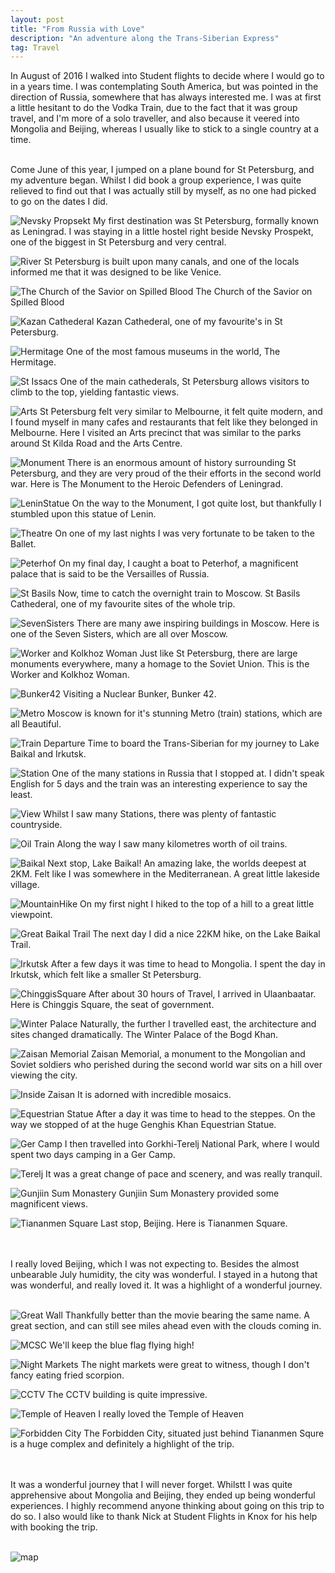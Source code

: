 ```yaml
---
layout: post
title: "From Russia with Love"
description: "An adventure along the Trans-Siberian Express"
tag: Travel
---
```


In August of 2016 I walked into Student flights to decide where I would go to in a years time. I was contemplating South America,
but was pointed in the direction of Russia, somewhere that has always interested me. I was at first a little hesitant to do the Vodka
Train, due to the fact that it was group travel, and I'm more of a solo traveller, and also because it veered into Mongolia and Beijing,
whereas I usually like to stick to a single country at a time.
<br><br>

Come June of this year, I jumped on a plane bound for St Petersburg, and my adventure began. Whilst I did book a group experience, I was quite relieved to find out that I was actually still by myself, as no one had picked to go on the dates I did.

![Nevsky Propsekt](https://i.imgur.com/WA1ys1A.jpg?1)
My first destination was St Petersburg, formally known as Leningrad. I was staying in a little hostel right beside Nevsky Prospekt, one of the biggest in St Petersburg and very central.

![River](https://imgur.com/tUKMP66.jpg)
St Petersburg is built upon many canals, and one of the locals informed me that it was designed to be like Venice.

![The Church of the Savior on Spilled Blood ](https://imgur.com/XElzakz.jpg)
The Church of the Savior on Spilled Blood

![Kazan Cathederal](https://imgur.com/AS6RhqI.jpg)
Kazan Cathederal, one of my favourite's in St Petersburg.

![Hermitage](https://imgur.com/6GOuJPF.jpg)
One of the most famous museums in the world, The Hermitage.

![St Issacs](https://imgur.com/JkN5HYW.jpg)
One of the main cathederals, St Petersburg allows visitors to climb to the top, yielding fantastic views.

![Arts](https://imgur.com/oMfXvqw.jpg)
St Petersburg felt very similar to Melbourne, it felt quite modern, and I found myself in many cafes and
restaurants that felt like they belonged in Melbourne. Here I visited an Arts precinct that was similar to the
parks around St Kilda Road and the Arts Centre.

![Monument](https://imgur.com/fkikM0W.jpg)
There is an enormous amount of history surrounding St Petersburg, and they are very proud of the their efforts
in the second world war. Here is The Monument to the Heroic Defenders of Leningrad.

![LeninStatue](https://imgur.com/ykYDhHb.jpg)
On the way to the Monument, I got quite lost, but thankfully I stumbled upon this statue of Lenin.

![Theatre](https://imgur.com/fKAoxaO.jpg)
On one of my last nights I was very fortunate to be taken to the Ballet.

![Peterhof](https://imgur.com/twSc4uW.jpg)
On my final day, I caught a boat to Peterhof, a magnificent palace that is said to be the Versailles of Russia.

![St Basils](https://imgur.com/OM38TTV.jpg)
Now, time to catch the overnight train to Moscow. St Basils Cathederal, one of my favourite sites of the whole trip.

![SevenSisters](https://imgur.com/M3IGHeL.jpg)
There are many awe inspiring buildings in Moscow. Here is one of the Seven Sisters, which are all over Moscow.

![Worker and Kolkhoz Woman](https://imgur.com/hDnS0mb.jpg)
Just like St Petersburg, there are large monuments everywhere, many a homage to the Soviet Union.
This is the Worker and Kolkhoz Woman.

![Bunker42](https://imgur.com/FBdPgAl.jpg)
Visiting a Nuclear Bunker, Bunker 42.

![Metro](https://imgur.com/yJe4sRg.jpg)
Moscow is known for it's stunning Metro (train) stations, which are all Beautiful.

![Train Departure](https://imgur.com/gBKctrQ.jpg)
Time to board the Trans-Siberian for my journey to Lake Baikal and Irkutsk.

![Station](https://imgur.com/IRrlN31.jpg)
One of the many stations in Russia that I stopped at. I didn't speak English for 5 days and the train was an interesting experience to say the least.

![View](https://imgur.com/oJjLKSu.jpg)
Whilst I saw many Stations, there was plenty of fantastic countryside.

![Oil Train](https://i.imgur.com/w9Kp5Mj.jpg)
Along the way I saw many kilometres worth of oil trains.

![Baikal](https://imgur.com/g7AF5M5.jpg)
Next stop, Lake Baikal! An amazing lake, the worlds deepest at 2KM. Felt like I was somewhere in the Mediterranean. A great little lakeside village.

![MountainHike](https://imgur.com/MetgqQ0.jpg)
On my first night I hiked to the top of a hill to a great little viewpoint.

![Great Baikal Trail](https://imgur.com/CKBJFIb.jpg)
The next day I did a nice 22KM hike, on the Lake Baikal Trail.

![Irkutsk](https://imgur.com/fCPbTKb.jpg)
After a few days it was time to head to Mongolia. I spent the day in Irkutsk, which felt like a smaller St Petersburg.

![ChinggisSquare](https://imgur.com/QztqRNF.jpg)
After about 30 hours of Travel, I arrived in Ulaanbaatar. Here is Chinggis Square, the seat of government.

![Winter Palace](https://imgur.com/t5094DG.jpg)
Naturally, the further I travelled east, the architecture and sites changed dramatically. The Winter Palace of the Bogd Khan.

![Zaisan Memorial](https://i.imgur.com/C7Na8q7.jpg)
Zaisan Memorial, a monument to the Mongolian and Soviet soldiers who perished during the second world war
sits on a hill over viewing the city.

![Inside Zaisan](https://i.imgur.com/C5tulei.jpg)
It is adorned with incredible mosaics.

![Equestrian Statue](https://i.imgur.com/FJ5kR5C.jpg?1)
After a day it was time to head to the steppes. On the way we stopped of at the huge Genghis Khan Equestrian Statue.

![Ger Camp](https://i.imgur.com/jHxChmW.jpg)
I then travelled into Gorkhi-Terelj National Park, where I would spent two days camping in a Ger Camp.

![Terelj](https://i.imgur.com/PjUsVo2.jpg)
It was a great change of pace and scenery, and was really tranquil.

![Gunjiin Sum Monastery](https://i.imgur.com/rBuBa1B.jpg?1)
Gunjiin Sum Monastery provided some magnificent views.

![Tiananmen Square](https://i.imgur.com/6AHXYkm.jpg)
Last stop, Beijing. Here is Tiananmen Square.

<br><br>
I really loved Beijing, which I was not expecting to. Besides the almost unbearable July humidity, the city was wonderful. I stayed in a hutong that was wonderful, and really loved it. It was a highlight of a wonderful journey.
<br><br>

![Great Wall](https://i.imgur.com/G3bSRPQ.jpg)
Thankfully better than the movie bearing the same name. A great section, and can still see miles ahead even with the clouds coming in.

![MCSC](https://i.imgur.com/fvpJXGw.jpg)
We'll keep the blue flag flying high!

![Night Markets](https://i.imgur.com/cWND62P.jpg)
The night markets were great to witness, though I don't fancy eating fried scorpion.

![CCTV](https://i.imgur.com/N3yZLkn.jpg)
The CCTV building is quite impressive.

![Temple of Heaven](https://i.imgur.com/iUQyFWY.jpg)
I really loved the Temple of Heaven

![Forbidden City](https://i.imgur.com/JagX6n4.jpg)
The Forbidden City, situated just behind Tiananmen Squre is a huge complex and definitely a highlight of the trip.

<br><br>
It was a wonderful journey that I will never forget. Whilstt I was quite apprehensive about Mongolia and Beijing, they ended up being wonderful experiences. I highly recommend anyone thinking about going on this trip to do so. I also would like to thank Nick at Student Flights in Knox for his help with booking the trip.
<br><br>

![map](https://www.trans-siberian.com.au/wp-content/uploads/2015/04/maptranssib_01.jpg)
